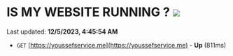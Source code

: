 # IS MY WEBSITE RUNNING ? [![](https://img.shields.io/static/v1?label=Sponsor&message=%E2%9D%A4&logo=GitHub&color=%23fe8e86)](https://github.com/sponsors/<username>)

Last updated: **12/5/2023, 4:45:54 AM**

- `GET` [https://youssefservice.me](https://youssefservice.me) - **Up** (811ms)
